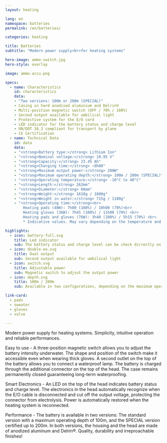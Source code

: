 ```yaml
---
layout: heating

lang: en
namespace: batteries
permalink: /en/batteries/

categories: heating

title: Batteries
subtitle: "Modern power supply<br>for heating systems"

hero-image: ammo-switch.jpg
hero-style: overlay

image: ammo-accu.png

specs:
  - name: Characteristics
    id: characteristics
    data:
    - "Two versions: 100m or 200m (SPECIAL)"
    - Casing in hard anodised aluminium and Delrin®
    - Multi-position magnetic switch (OFF / 70% / 100%)
    - Second output available for umbilical light
    - Protective system for the E/O cord 
    - LED indicator for the battery status and charge level
    - UN/DOT 38.3 compliant for transport by plane
    - CE Certification
  - name: Technical Data
    id: data
    data:
    - "<strong>Battery type:</strong> Lithium Ion"
    - "<strong>Nominal voltage:</strong> 10.95 V"
    - "<strong>Capacity:</strong> 23.45 Ah"
    - "<strong>Charging time:</strong> ~8h00"
    - "<strong>Maximum output power:</strong> 200W"
    - "<strong>Maximum operating depth:</strong> 100m / 200m (SPECIAL)"
    - "<strong>Operating temperature:</strong> -10°C to 40°C"
    - "<strong>Length:</strong> 262mm"
    - "<strong>Diameter:</strong> 66mm"
    - "<strong>Weight:</strong> 1610g / 1800g"
    - "<strong>Weight in water:</strong> 715g / 1100g"
    - "<strong>Operating time:</strong><br>
        Heating pads (40W): 7h00 (100%) / 10h00 (70%)<br>
        Heating gloves (36W): 7h45 (100%) / 11h00 (70%) <br>
        Heating pads and gloves (76W): 3h40 (100%) / 5h15 (70%) <br>
        * Indicative values. May vary depending on the temperature and battery wear"

highlights:
  - icon: battery-full.svg
    title: Led indicator
    sub: The battery status and charge level can be check dirrectly on the head
  - icon: double-eo.svg
    title: Dual output
    sub: Second output available for umbilical light
  - icon: switch.svg
    title: Adjustable power
    sub: Magnetic switch to adjsut the output power
  - icon: depth.svg
    title: 100m / 200m
    sub: Available in two configurations, depending on the maximum operating depth desired

link-card:
  - pads
  - sweater
  - gloves
  - valve
  
---
```

Modern power supply for heating systems. Simplicity, intuitive operation and reliable performances.

Easy to use - A three-position magnetic switch allows you to adjust the battery intensity underwater. The shape and position of the switch make it accessible even when wearing thick gloves. A second outlet on the top of the battery allows you to connect a waterproof lamp. The battery is charged through the additional connector on the top of the head. The case remains permanently closed guaranteeing long-term waterproofing.

Smart Electronics - An LED  on the top of the head indicates battery status and charge level. The electronics in the head automatically recognize when the E/O cable is disconnected and cut off the output voltage, protecting the connector from electrolysis. Power is automatically restored when the heating system is reconnected.

Performance - The battery is available in two versions: The standard version with a maximum operating depth of 100m, and the SPECIAL version certified up to 200m. In both versions, the housing and the head are made of anodized aluminum and Delrin®. Quality, durability and irreproachable finishes!




